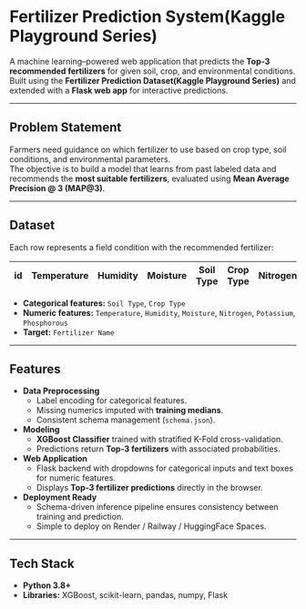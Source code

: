 # Fertilizer Prediction System(Kaggle Playground Series)

A machine learning–powered web application that predicts the **Top-3 recommended fertilizers** for given soil, crop, and environmental conditions.  
Built using the **Fertilizer Prediction Dataset(Kaggle Playground Series)** and extended with a **Flask web app** for interactive predictions.

---

## Problem Statement
Farmers need guidance on which fertilizer to use based on crop type, soil conditions, and environmental parameters.  
The objective is to build a model that learns from past labeled data and recommends the **most suitable fertilizers**, evaluated using **Mean Average Precision @ 3 (MAP@3)**.

---

## Dataset
Each row represents a field condition with the recommended fertilizer:

| id | Temperature | Humidity | Moisture | Soil Type | Crop Type | Nitrogen | Potassium | Phosphorous | Fertilizer Name |
|----|-------------|----------|----------|-----------|-----------|----------|-----------|-------------|-----------------|

- **Categorical features:** `Soil Type`, `Crop Type`  
- **Numeric features:** `Temperature`, `Humidity`, `Moisture`, `Nitrogen`, `Potassium`, `Phosphorous`  
- **Target:** `Fertilizer Name`  

---

## Features
- **Data Preprocessing**
  - Label encoding for categorical features.
  - Missing numerics imputed with **training medians**.
  - Consistent schema management (`schema.json`).
- **Modeling**
  - **XGBoost Classifier** trained with stratified K-Fold cross-validation.
  - Predictions return **Top-3 fertilizers** with associated probabilities.
- **Web Application**
  - Flask backend with dropdowns for categorical inputs and text boxes for numeric features.
  - Displays **Top-3 fertilizer predictions** directly in the browser.
- **Deployment Ready**
  - Schema-driven inference pipeline ensures consistency between training and prediction.
  - Simple to deploy on Render / Railway / HuggingFace Spaces.

---

## Tech Stack
- **Python 3.8+**
- **Libraries:** XGBoost, scikit-learn, pandas, numpy, Flask
